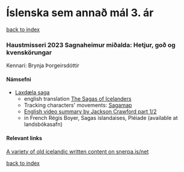 # Íslenska sem annað mál 3. ár

[back to index](index)


### Haustmisseri 2023 Sagnaheimur miðalda: Hetjur, goð og kvenskörungar

Kennari: Brynja Þorgeirsdóttir

#### Námsefni

* [Laxdæla saga](https://www.snerpa.is/net/isl/laxdal.htm)
    * english translation [The Sagas of Icelanders](https://www.amazon.com/Sagas-Icelanders-Penguin-Classics-Deluxe/dp/0141000031)
    * Tracking characters' movements: [Sagamap](http://sagamap.hi.is/is)
    * [English video summary by Jackson Crawford part 1/2](https://youtu.be/-b-yr8Ul4hM?feature=shared)
    * in French Régis Boyer, Sagas islandaises, Pléiade (available at landsbókasafn)



#### Relevant links
[A variety of old icelandic written content on snerpa.is/net](https://www.snerpa.is/net/index.html)


[back to index](index)
